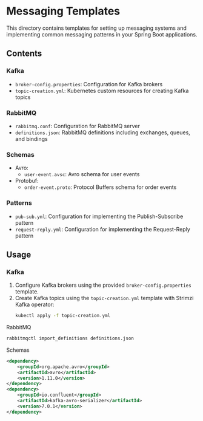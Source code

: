 # Messaging Templates

This directory contains templates for setting up messaging systems and implementing common messaging patterns in your Spring Boot applications.

## Contents

### Kafka
- `broker-config.properties`: Configuration for Kafka brokers
- `topic-creation.yml`: Kubernetes custom resources for creating Kafka topics

### RabbitMQ
- `rabbitmq.conf`: Configuration for RabbitMQ server
- `definitions.json`: RabbitMQ definitions including exchanges, queues, and bindings

### Schemas
- Avro:
  - `user-event.avsc`: Avro schema for user events
- Protobuf:
  - `order-event.proto`: Protocol Buffers schema for order events

### Patterns
- `pub-sub.yml`: Configuration for implementing the Publish-Subscribe pattern
- `request-reply.yml`: Configuration for implementing the Request-Reply pattern

## Usage

### Kafka

1. Configure Kafka brokers using the provided `broker-config.properties` template.
2. Create Kafka topics using the `topic-creation.yml` template with Strimzi Kafka operator:
   ```bash
   kubectl apply -f topic-creation.yml
   ```
RabbitMQ

```bash
rabbitmqctl import_definitions definitions.json
```

Schemas

```xml
<dependency>
    <groupId>org.apache.avro</groupId>
    <artifactId>avro</artifactId>
    <version>1.11.0</version>
</dependency>
<dependency>
    <groupId>io.confluent</groupId>
    <artifactId>kafka-avro-serializer</artifactId>
    <version>7.0.1</version>
</dependency>
```